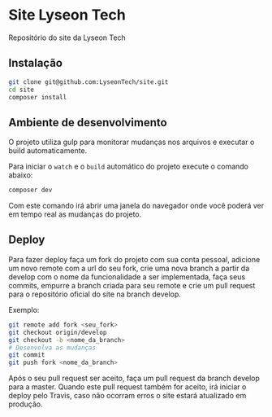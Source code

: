 # Site Lyseon Tech

Repositório do site da Lyseon Tech

## Instalação

```bash
git clone git@github.com:LyseonTech/site.git
cd site
composer install
```

## Ambiente de desenvolvimento

O projeto utiliza gulp para monitorar mudanças nos arquivos e executar o build
automaticamente.

Para iniciar o `watch` e o `build` automático do projeto execute o comando abaixo:

```bash
composer dev
```

Com este comando irá abrir uma janela do navegador onde você poderá ver em tempo
real as mudanças do projeto.

## Deploy

Para fazer deploy faça um fork do projeto com sua conta pessoal, adicione um
novo remote com a url do seu fork, crie uma nova branch a partir da develop com o nome da
funcionalidade a ser implementada, faça seus commits, empurre a branch criada
para seu remote e crie um pull request para o repositório oficial do site na
branch develop.

Exemplo:

```bash
git remote add fork <seu_fork>
git checkout origin/develop
git checkout -b <nome_da_branch>
# Desenvolva as mudanças
git commit
git push fork <nome_da_branch>
```

Após o seu pull request ser aceito, faça um pull request da branch develop para
a master. Quando este pull request também for aceito, irá iniciar o deploy
pelo Travis, caso não ocorram erros o site estará atualizado em produção.
